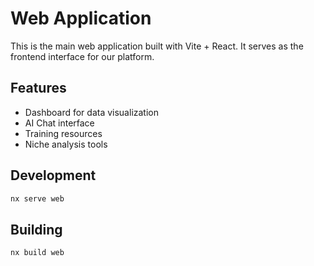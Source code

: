 # Web Application

This is the main web application built with Vite + React. It serves as the frontend interface for our platform.

## Features
- Dashboard for data visualization
- AI Chat interface
- Training resources
- Niche analysis tools

## Development
```bash
nx serve web
```

## Building
```bash
nx build web
```
